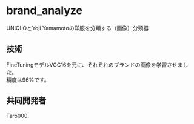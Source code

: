 # brand_analyze
UNIQLOとYoji Yamamotoの洋服を分類する（画像）分類器

## 技術
FineTuningモデルVGC16を元に、それぞれのブランドの画像を学習させました。   
精度は96%です。

## 共同開発者
Taro000
